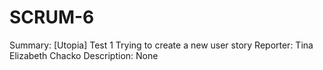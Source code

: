 # SCRUM-6

Summary: [Utopia] Test 1 Trying to create a new user story
Reporter: Tina Elizabeth Chacko
Description:
None